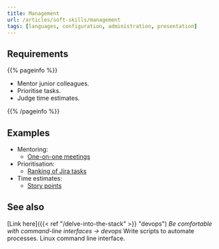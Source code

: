 ```yaml
---
title: Management
url: /articles/soft-skills/management
tags: [languages, configuration, administration, presentation]
---
```


## Requirements

{{% pageinfo %}}

* Mentor junior colleagues.
* Prioritise tasks.
* Judge time estimates.

{{% /pageinfo %}}

## Examples

* Mentoring:
  * [One-on-one meetings](https://www.atlassian.com/blog/inside-atlassian/1-on-1-meeting-tips)
* Prioritisation:
  * [Ranking of Jira tasks](https://www.atlassian.com/software/jira)
* Time estimates:
  * [Story points](https://www.atlassian.com/agile/project-management/estimation)

## See also

[Link here]({{< ref "/delve-into-the-stack" >}} "devops") *Be comfortable with command-line interfaces -> devops*
Write scripts to automate processes. Linux command line interface.
